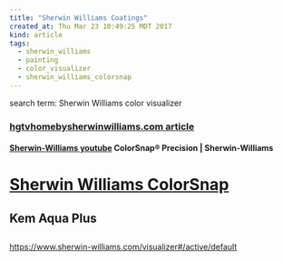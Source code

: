 ```yaml
---
title: "Sherwin Williams Coatings"
created_at: Thu Mar 23 10:49:25 MDT 2017
kind: article
tags:
  - sherwin_williams
  - painting
  - color_visualizer
  - sherwin_williams_colorsnap
---
```


search term:
Sherwin Williams color visualizer

<h3>
  <a href="http://www.hgtvhomebysherwinwilliams.com/color-visualizer" target="_blank">hgtvhomebysherwinwilliams.com article</a>
</h3>

<h4>
  <a href="https://www.youtube.com/watch?v=Vn63q4m3phk" target="_blank">Sherwin-Williams youtube</a>
  ColorSnap® Precision | Sherwin-Williams
</h4>

<h1>
  <a href="http://www.swcolorsnap.com/" target="_blank">Sherwin Williams ColorSnap</a>
</h1>

<h2>
Kem Aqua Plus
</h2>

<h2>
<a href="" target="_blank"></a>
</h2>

https://www.sherwin-williams.com/visualizer#/active/default

<!--
html boilerplate
<a href="" target="_blank"></a>
<img src="" width="400px">
<ul>
  <li></li>
</ul>
<pre>
</pre>
<pre><code>
</code></pre>
-->
